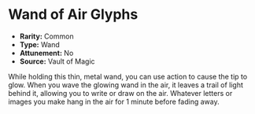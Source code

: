 # Wand of Air Glyphs

- **Rarity:** Common
- **Type:** Wand
- **Attunement:** No
- **Source:** Vault of Magic

While holding this thin, metal wand, you can use action to cause the tip to glow. When you wave the glowing wand in the air, it leaves a trail of light behind it, allowing you to write or draw on the air. Whatever letters or images you make hang in the air for 1 minute before fading away.

